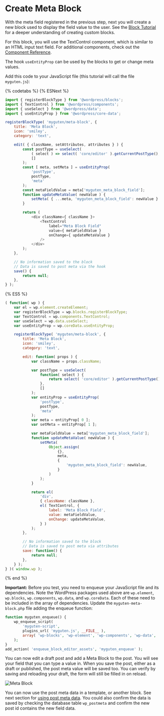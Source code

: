 # Create Meta Block

With the meta field registered in the previous step, next you will create a new block used to display the field value to the user. See the [Block Tutorial](/docs/designers-developers/developers/tutorials/block-tutorial/readme.md) for a deeper understanding of creating custom blocks.

For this block, you will use the TextControl component, which is similar to an HTML input text field. For additional components, check out the [Component Reference](/packages/components/README.md).

The hook `useEntityProp` can be used by the blocks to get or change meta values.

Add this code to your JavaScript file (this tutorial will call the file `myguten.js`):

{% codetabs %}
{% ESNext %}
```js
import { registerBlockType } from '@wordpress/blocks';
import { TextControl } from '@wordpress/components';
import { useSelect } from '@wordpress/data';
import { useEntityProp } from '@wordpress/core-data';

registerBlockType( 'myguten/meta-block', {
	title: 'Meta Block',
	icon: 'smiley',
	category: 'text',

	edit( { className, setAttributes, attributes } ) {
		const postType = useSelect(
			( select ) => select( 'core/editor' ).getCurrentPostType(),
			[]
		);
		const [ meta, setMeta ] = useEntityProp(
			'postType',
			postType,
			'meta'
		);
		const metaFieldValue = meta['myguten_meta_block_field'];
		function updateMetaValue( newValue ) {
			setMeta( { ...meta, 'myguten_meta_block_field': newValue } );
		}

		return (
			<div className={ className }>
				<TextControl
					label="Meta Block Field"
					value={ metaFieldValue }
					onChange={ updateMetaValue }
				/>
			</div>
		);
	},

	// No information saved to the block
	// Data is saved to post meta via the hook
	save() {
		return null;
	},
} );
```
{% ES5 %}
```js
( function( wp ) {
	var el = wp.element.createElement;
	var registerBlockType = wp.blocks.registerBlockType;
	var TextControl = wp.components.TextControl;
	var useSelect = wp.data.useSelect;
	var useEntityProp = wp.coreData.useEntityProp;

	registerBlockType( 'myguten/meta-block', {
		title: 'Meta Block',
		icon: 'smiley',
		category: 'text',

		edit: function( props ) {
			var className = props.className;

			var postType = useSelect(
				function( select ) {
					return select( 'core/editor' ).getCurrentPostType();
				},
				[]
			);
			var entityProp = useEntityProp(
				'postType',
				postType,
				'meta'
			);
			var meta = entityProp[ 0 ];
			var setMeta = entityProp[ 1 ];

			var metaFieldValue = meta['myguten_meta_block_field'];
			function updateMetaValue( newValue ) {
				setMeta(
					Object.assign(
						{},
						meta,
						{
							'myguten_meta_block_field': newValue,
						}
					)
				);
			}

			return el(
				'div',
				{ className: className },
				el( TextControl, {
					label: 'Meta Block Field',
					value: metaFieldValue,
					onChange: updateMetaValue,
				} )
			);
		},

		// No information saved to the block
		// Data is saved to post meta via attributes
		save: function() {
			return null;
		},
	} );
} )( window.wp );
```
{% end %}

**Important:** Before you test, you need to enqueue your JavaScript file and its dependencies. Note the WordPress packages used above are `wp.element`, `wp.blocks`, `wp.components`, `wp.data`, and `wp.coreData`. Each of these need to be included in the array of dependencies. Update the `myguten-meta-block.php` file adding the enqueue function:

```php
function myguten_enqueue() {
	wp_enqueue_script(
		'myguten-script',
		plugins_url( 'myguten.js', __FILE__ ),
		array( 'wp-blocks', 'wp-element', 'wp-components', 'wp-data', 'wp-core-data' )
	);
}
add_action( 'enqueue_block_editor_assets', 'myguten_enqueue' );
```

You can now edit a draft post and add a Meta Block to the post. You will see your field that you can type a value in. When you save the post, either as a draft or published, the post meta value will be saved too. You can verify by saving and reloading your draft, the form will still be filled in on reload.

![Meta Block](https://raw.githubusercontent.com/WordPress/gutenberg/master/docs/designers-developers/developers/tutorials/metabox/meta-block.png)

You can now use the post meta data in a template, or another block. See next section for [using post meta data](/docs/designers-developers/developers/tutorials/metabox/meta-block-4-use-data.md). You could also confirm the data is saved by checking the database table `wp_postmeta` and confirm the new post id contains the new field data.
